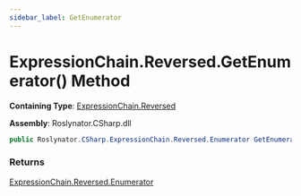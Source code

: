 ```yaml
---
sidebar_label: GetEnumerator
---
```


# ExpressionChain\.Reversed\.GetEnumerator\(\) Method

**Containing Type**: [ExpressionChain.Reversed](../index.md)

**Assembly**: Roslynator\.CSharp\.dll

```csharp
public Roslynator.CSharp.ExpressionChain.Reversed.Enumerator GetEnumerator()
```

### Returns

[ExpressionChain.Reversed.Enumerator](../Enumerator/index.md)


